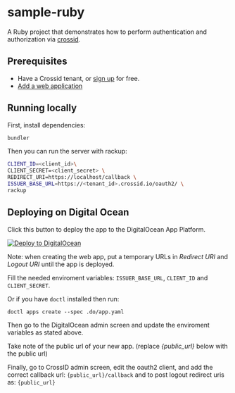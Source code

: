 # sample-ruby

A Ruby project that demonstrates how to perform authentication and authorization via [crossid](crossid.io).

## Prerequisites

- Have a Crossid tenant, or [sign up](https://crossid.io/signup) for free.
- [Add a web application](https://developer.crossid.io/docs/guides/howto/add-web-app)

## Running locally

First, install dependencies:

```bash
bundler
```

Then you can run the server with rackup:

```bash
CLIENT_ID=<client_id>\
CLIENT_SECRET=<client_secret> \
REDIRECT_URI=https://localhost/callback \
ISSUER_BASE_URL=https://<tenant_id>.crossid.io/oauth2/ \
rackup
```

## Deploying on Digital Ocean

Click this button to deploy the app to the DigitalOcean App Platform.

[![Deploy to DigitalOcean](https://www.deploytodo.com/do-btn-blue.svg)](https://cloud.digitalocean.com/apps/new?repo=https://github.com/crossid/sample-ruby/tree/main)

Note: when creating the web app, put a temporary URLs in _Redirect URI_ and _Logout URI_ until the app is deployed.

Fill the needed enviroment variables: `ISSUER_BASE_URL`, `CLIENT_ID` and `CLIENT_SECRET`.

Or if you have `doctl` installed then run:

`doctl apps create --spec .do/app.yaml`

Then go to the DigitalOcean admin screen and update the enviroment variables as stated above.

Take note of the public url of your new app. (replace _{public_url}_ below with the public url)

Finally, go to CrossID admin screen, edit the oauth2 client, and add the correct callback url: `{public_url}/callback` and to post logout redirect uris as: `{public_url}`
